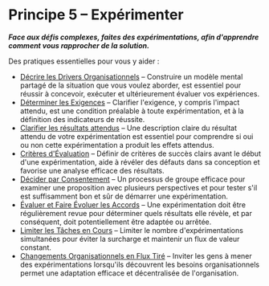 [:menu-title]: # "Expérimenter"

# Principe 5 – Expérimenter

**_Face aux défis complexes, faites des expérimentations, afin d'apprendre comment vous rapprocher de la solution._**

Des pratiques essentielles pour vous y aider :

- [Décrire les Drivers Organisationnels](section:describe-organizational-drivers) – Construire un modèle mental partagé de la situation que vous voulez aborder, est essentiel pour réussir à concevoir, exécuter et ultérieurement évaluer vos expériences.
- [Déterminer les Exigences](section:determine-requirements) – Clarifier l'exigence, y compris l'impact attendu, est une condition préalable à toute expérimentation, et à la définition des indicateurs de réussite.
- [Clarifier les résultats attendus](section:clarify-intended-outcome) – Une description claire du résultat attendu de votre expérimentation est essentiel pour comprendre si oui ou non cette expérimentation a produit les effets attendus.
- [Critères d'Évaluation](section:evaluation-criteria) – Définir  de critères de succès clairs avant le début d'une expérimentation, aide à révéler des défauts dans sa conception et favorise une analyse efficace des résultats.
- [Décider par Consentement](section:consent-decision-making) – Un processus de groupe efficace pour examiner une proposition avec plusieurs perspectives et pour tester s'il est suffisamment bon et sûr de démarrer une expérimentation.
- [Évaluer et Faire Évoluer les Accords](section:evaluate-and-evolve-agreements) – Une expérimentation doit être régulièrement revue pour déterminer quels résultats elle révèle, et par conséquent, doit potentiellement être adaptée ou arrêtée.
- [Limiter les Tâches en Cours](section:limit-work-in-progress) – Limiter le nombre d'expérimentations simultanées pour éviter la surcharge et maintenir un flux de valeur constant.
- [Changements Organisationnels en Flux Tiré](section:create-a-pull-system-for-organizational-change) – Inviter les gens à mener des expérimentations lorsqu'ils découvrent les besoins organisationnels permet une adaptation efficace et décentralisée de l'organisation.
